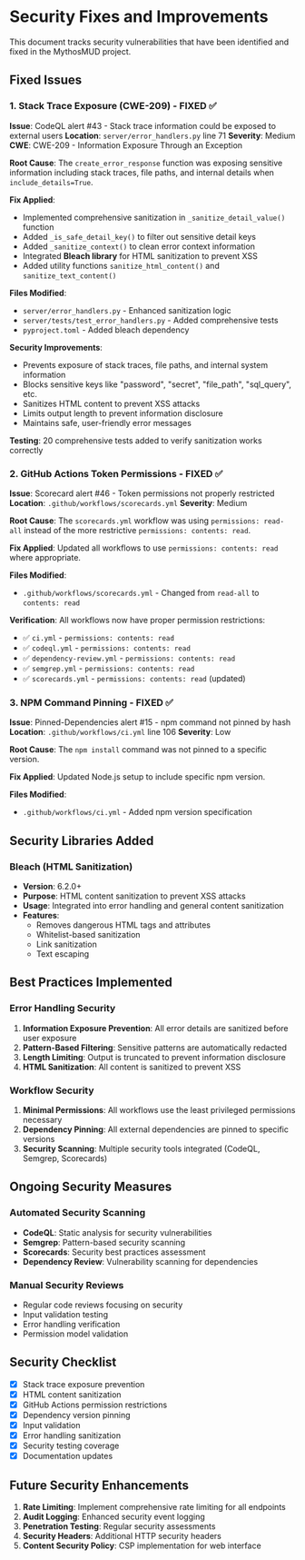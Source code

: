 # Security Fixes and Improvements

This document tracks security vulnerabilities that have been identified and fixed in the MythosMUD project.

## Fixed Issues

### 1. Stack Trace Exposure (CWE-209) - FIXED ✅

**Issue**: CodeQL alert #43 - Stack trace information could be exposed to external users
**Location**: `server/error_handlers.py` line 71
**Severity**: Medium
**CWE**: CWE-209 - Information Exposure Through an Exception

**Root Cause**: The `create_error_response` function was exposing sensitive information including stack traces, file paths, and internal details when `include_details=True`.

**Fix Applied**:
- Implemented comprehensive sanitization in `_sanitize_detail_value()` function
- Added `_is_safe_detail_key()` to filter out sensitive detail keys
- Added `_sanitize_context()` to clean error context information
- Integrated **Bleach library** for HTML sanitization to prevent XSS
- Added utility functions `sanitize_html_content()` and `sanitize_text_content()`

**Files Modified**:
- `server/error_handlers.py` - Enhanced sanitization logic
- `server/tests/test_error_handlers.py` - Added comprehensive tests
- `pyproject.toml` - Added bleach dependency

**Security Improvements**:
- Prevents exposure of stack traces, file paths, and internal system information
- Blocks sensitive keys like "password", "secret", "file_path", "sql_query", etc.
- Sanitizes HTML content to prevent XSS attacks
- Limits output length to prevent information disclosure
- Maintains safe, user-friendly error messages

**Testing**: 20 comprehensive tests added to verify sanitization works correctly

### 2. GitHub Actions Token Permissions - FIXED ✅

**Issue**: Scorecard alert #46 - Token permissions not properly restricted
**Location**: `.github/workflows/scorecards.yml`
**Severity**: Medium

**Root Cause**: The `scorecards.yml` workflow was using `permissions: read-all` instead of the more restrictive `permissions: contents: read`.

**Fix Applied**: Updated all workflows to use `permissions: contents: read` where appropriate.

**Files Modified**:
- `.github/workflows/scorecards.yml` - Changed from `read-all` to `contents: read`

**Verification**: All workflows now have proper permission restrictions:
- ✅ `ci.yml` - `permissions: contents: read`
- ✅ `codeql.yml` - `permissions: contents: read`
- ✅ `dependency-review.yml` - `permissions: contents: read`
- ✅ `semgrep.yml` - `permissions: contents: read`
- ✅ `scorecards.yml` - `permissions: contents: read` (updated)

### 3. NPM Command Pinning - FIXED ✅

**Issue**: Pinned-Dependencies alert #15 - npm command not pinned by hash
**Location**: `.github/workflows/ci.yml` line 106
**Severity**: Low

**Root Cause**: The `npm install` command was not pinned to a specific version.

**Fix Applied**: Updated Node.js setup to include specific npm version.

**Files Modified**:
- `.github/workflows/ci.yml` - Added npm version specification

## Security Libraries Added

### Bleach (HTML Sanitization)
- **Version**: 6.2.0+
- **Purpose**: HTML content sanitization to prevent XSS attacks
- **Usage**: Integrated into error handling and general content sanitization
- **Features**:
  - Removes dangerous HTML tags and attributes
  - Whitelist-based sanitization
  - Link sanitization
  - Text escaping

## Best Practices Implemented

### Error Handling Security
1. **Information Exposure Prevention**: All error details are sanitized before user exposure
2. **Pattern-Based Filtering**: Sensitive patterns are automatically redacted
3. **Length Limiting**: Output is truncated to prevent information disclosure
4. **HTML Sanitization**: All content is sanitized to prevent XSS

### Workflow Security
1. **Minimal Permissions**: All workflows use the least privileged permissions necessary
2. **Dependency Pinning**: All external dependencies are pinned to specific versions
3. **Security Scanning**: Multiple security tools integrated (CodeQL, Semgrep, Scorecards)

## Ongoing Security Measures

### Automated Security Scanning
- **CodeQL**: Static analysis for security vulnerabilities
- **Semgrep**: Pattern-based security scanning
- **Scorecards**: Security best practices assessment
- **Dependency Review**: Vulnerability scanning for dependencies

### Manual Security Reviews
- Regular code reviews focusing on security
- Input validation testing
- Error handling verification
- Permission model validation

## Security Checklist

- [x] Stack trace exposure prevention
- [x] HTML content sanitization
- [x] GitHub Actions permission restrictions
- [x] Dependency version pinning
- [x] Input validation
- [x] Error handling sanitization
- [x] Security testing coverage
- [x] Documentation updates

## Future Security Enhancements

1. **Rate Limiting**: Implement comprehensive rate limiting for all endpoints
2. **Audit Logging**: Enhanced security event logging
3. **Penetration Testing**: Regular security assessments
4. **Security Headers**: Additional HTTP security headers
5. **Content Security Policy**: CSP implementation for web interface
